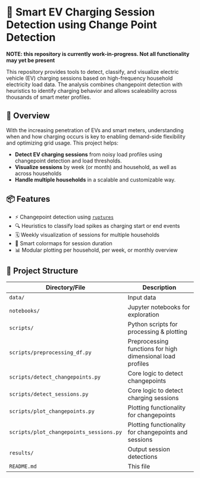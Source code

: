 # 🔌 Smart EV Charging Session Detection using Change Point Detection
**NOTE: this repository is currently work-in-progress. Not all functionality may yet be present**

This repository provides tools to detect, classify, and visualize electric vehicle (EV) charging sessions based on high-frequency household electricity load data. The analysis combines changepoint detection with heuristics to identify charging behavior and allows scaleability across thousands of smart meter profiles.

## 🚀 Overview
With the increasing penetration of EVs and smart meters, understanding when and how charging occurs is key to enabling demand-side flexibility and optimizing grid usage. This project helps:

- **Detect EV charging sessions** from noisy load profiles using changepoint detection and load thresholds.
- **Visualize sessions** by week (or month) and household, as well as across households
- **Handle multiple households** in a scalable and customizable way.

## 📦 Features
- ⚡ Changepoint detection using [`ruptures`](https://github.com/deepcharles/ruptures)
- 🔍 Heuristics to classify load spikes as charging start or end events
- 🗓️ Weekly visualization of sessions for multiple households
- 🎨 Smart colormaps for session duration
- 📊 Modular plotting per household, per week, or monthly overview

## 🧰 Project Structure
| Directory/File                        | Description                                              |
|---------------------------------------|----------------------------------------------------------|
| `data/`                               | Input data                    |
| `notebooks/`                          | Jupyter notebooks for exploration                        |
| `scripts/`                            | Python scripts for processing & plotting                 |
| `scripts/preprocessing_df.py`         | Preprocessing functions for high dimensional load profiles |
| `scripts/detect_changepoints.py`      | Core logic to detect changepoints                         |
| `scripts/detect_sessions.py`          | Core logic to detect charging sessions                   |
| `scripts/plot_changepoints.py`        | Plotting functionality for changepoints                  |
| `scripts/plot_changepoints_sessions.py`| Plotting functionality for changepoints and sessions     |
| `results/`                            | Output session detections                                |
| `README.md`                           | This file       
